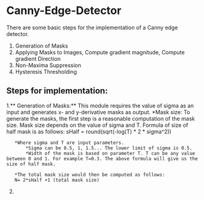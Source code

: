 # Canny-Edge-Detector
There are some basic steps for the implementation of a Canny edge detector.

1. Generation of Masks
2. Applying Masks to Images, Compute gradient magnitude, Compute gradient Direction
3. Non-Maxima Suppression
4. Hysteresis Thresholding

## Steps for implementation:
1.** Generation of Masks:** This module requires the value of sigma as an input and generates x- and y-derivative masks as output.
      *Mask size: To generate the masks, the first step is a reasonable computation of the mask size. Mask size depends on the value of sigma and T. Formula of size of half mask is as follows:
       sHalf = round(sqrt(-log(T) * 2 * sigma^2))
       
       *Where sigma and T are input parameters.
           *Sigma can be 0.5, 1, 1.5... The lower limit of sigma is 0.5.
           *Width of the mask is based on parameter T. T can be any value between 0 and 1. For example T=0.3. The above formula will give us the size of half mask.
           
       *The total mask size would then be computed as follows:
       N= 2*sHalf +1 (total mask size)
2. 
